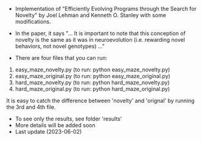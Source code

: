 - Implementation of "Efficiently Evolving Programs through the Search for Novelty" by Joel Lehman and 
Kenneth O. Stanley with some modifications. 
- In the paper, it says "... It is important to note that this conception of novelty is the same as it was in 
neuroevolution (i.e. rewarding novel behaviors, not novel genotypes) ..."

- There are four files that you can run:
1. easy_maze_novelty.py (to run: python easy_maze_novelty.py)
2. easy_maze_original.py (to run: python easy_maze_original.py)
3. hard_maze_novelty.py (to run: python hard_maze_novelty.py)
4. hard_maze_original.py (to run: python hard_maze_original.py)

It is easy to catch the difference between 'novelty' and 'orignal' by running the 3rd and 4th file.

- To see only the results, see folder 'results'
- More details will be added soon 
- Last update (2023-06-02)
